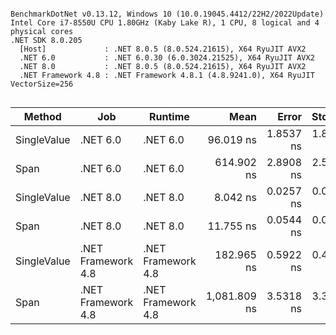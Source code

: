 ```

BenchmarkDotNet v0.13.12, Windows 10 (10.0.19045.4412/22H2/2022Update)
Intel Core i7-8550U CPU 1.80GHz (Kaby Lake R), 1 CPU, 8 logical and 4 physical cores
.NET SDK 8.0.205
  [Host]             : .NET 8.0.5 (8.0.524.21615), X64 RyuJIT AVX2
  .NET 6.0           : .NET 6.0.30 (6.0.3024.21525), X64 RyuJIT AVX2
  .NET 8.0           : .NET 8.0.5 (8.0.524.21615), X64 RyuJIT AVX2
  .NET Framework 4.8 : .NET Framework 4.8.1 (4.8.9241.0), X64 RyuJIT VectorSize=256


```
| Method      | Job                | Runtime            | Mean         | Error     | StdDev    | Allocated |
|------------ |------------------- |------------------- |-------------:|----------:|----------:|----------:|
| SingleValue | .NET 6.0           | .NET 6.0           |    96.019 ns | 1.8537 ns | 1.8205 ns |         - |
| Span        | .NET 6.0           | .NET 6.0           |   614.902 ns | 2.8908 ns | 2.5626 ns |         - |
| SingleValue | .NET 8.0           | .NET 8.0           |     8.042 ns | 0.0257 ns | 0.0215 ns |         - |
| Span        | .NET 8.0           | .NET 8.0           |    11.755 ns | 0.0544 ns | 0.0509 ns |         - |
| SingleValue | .NET Framework 4.8 | .NET Framework 4.8 |   182.965 ns | 0.5922 ns | 0.4624 ns |         - |
| Span        | .NET Framework 4.8 | .NET Framework 4.8 | 1,081.809 ns | 3.5318 ns | 3.3037 ns |         - |
